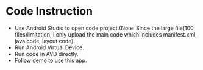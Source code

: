 # Code Instruction 
* Use Android Studio to open code project.(Note: Since the large file(100 files)limitation, I only upload the main code which includes manifest.xml, java code, layout code).
* Run Android Virtual Device.
* Run code in AVD directly.
* Follow [demo](https://github.com/lelelulu/FiveInARow/wiki#app-demo)  to use this app.
